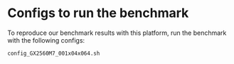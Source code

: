 # Configs to run the benchmark
To reproduce our benchmark results with this platform, run the benchmark with the following configs:
```
config_GX2560M7_001x04x064.sh
```
